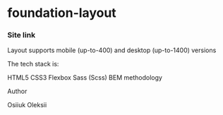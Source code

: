 # foundation-layout

 ### Site link

Layout supports mobile (up-to-400) and desktop (up-to-1400) versions

The tech stack is:

HTML5
CSS3
Flexbox
Sass (Scss)
BEM methodology

Author

Osiiuk Oleksii
